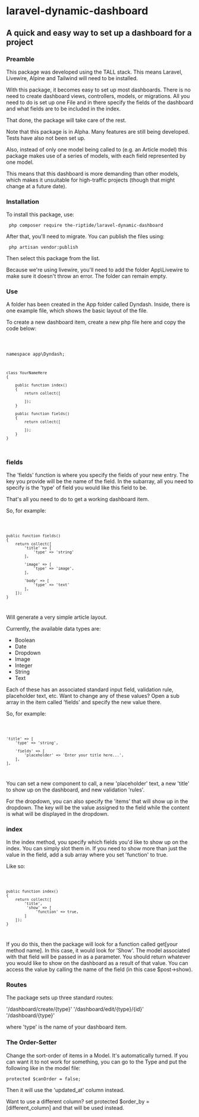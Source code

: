 # laravel-dynamic-dashboard

## A quick and easy way to set up a dashboard for a project

### Preamble

This package was developed using the TALL stack. This means Laravel, Livewire, Alpine and Tailwind will need to be installed.

With this package, it becomes easy to set up most dashboards. There is no need to create dashboard views, controllers, models, or migrations. All you need to do is set up one File and in there specify the fields of the dashboard and what fields are to be included in the index.

That done, the package will take care of the rest.

Note that this package is in Alpha. Many features are still being developed. Tests have also not been set up.

Also, instead of only one model being called to (e.g. an Article model) this package makes use of a series of models, with each field represented by one model.

This means that this dashboard is more demanding than other models, which makes it unsuitable for high-traffic projects (though that might change at a future date).

### Installation

To install this package, use:

<code> php composer require the-riptide/laravel-dynamic-dashboard </code>

After that, you'll need to migrate. You can publish the files using:

<code> php artisan vendor:publish </code>

Then select this package from the list.

Because we're using livewire, you'll need to add the folder App\Livewire to make sure it doesn't throw an error. The folder can remain empty.

### Use

A folder has been created in the App folder called Dyndash. Inside, there is one example file, which shows the basic layout of the file.

To create a new dashboard item, create a new php file here and copy the code below:

<code>

namespace app\Dyndash;

    class YourNameHere
    {

        public function index()
        {
            return collect([

            ]);
        }

        public function fields()
        {
            return collect([

            ]);
        }
    }

</code>

### fields

The 'fields' function is where you specify the fields of your new entry. The key you provide will be the name of the field. In the subarray, all you need to specify is the 'type' of field you would like this field to be.

That's all you need to do to get a working dashboard item.

So, for example:

<code>

    public function fields()
    {
        return collect([
        	'title' => [
                'type' => 'string'
            ],

            'image' => [
                'type' => 'image',
            ],

            'body' => [
                'type' => 'text'
            ],
        ]);
    }

</code>

Will generate a very simple article layout.

Currently, the available data types are:

-   Boolean
-   Date
-   Dropdown
-   Image
-   Integer
-   String
-   Text

Each of these has an associated standard input field, validation rule, placeholder text, etc. Want to change any of these values? Open a sub array in the item called 'fields' and specify the new value there.

So, for example:

<code>

    'title' => [
        'type' => 'string',

        'fields' => [
            'placeholder' => 'Enter your title here...',
        ],
    ],

</code>

You can set a new component to call, a new 'placeholder' text, a new 'title' to show up on the dashboard, and new validation 'rules'.

For the dropdown, you can also specify the 'items' that will show up in the dropdown. The key will be the value assigned to the field while the content is what will be displayed in the dropdown.

### index

In the index method, you specify which fields you'd like to show up on the index. You can simply slot them in. If you need to show more than just the value in the field, add a sub array where you set 'function' to true.

Like so:

<code>

    public function index()
    {
        return collect([
            'title',
             'show' => [
                 'function' => true,
            ]
        ]);
    }

</code>

If you do this, then the package will look for a function called get[your method name]. In this case, it would look for 'Show'. The model associated with that field will be passed in as a parameter. You should return whatever you would like to show on the dashboard as a result of that value. You can access the value by calling the name of the field (in this case $post->show).

### Routes

The package sets up three standard routes:

'/dashboard/create/{type}'
'/dashboard/edit/{type}/{id}'
'/dashboard/{type}'

where 'type' is the name of your dashboard item.

### The Order-Setter

Change the sort-order of items in a Model. It's automatically turned. If you can want it to not work for something, you can go to the Type and put the following like in the model file:

<code>protected $canOrder = false;</code>

Then it will use the 'updated_at' column instead.

Want to use a different column? set protected $order_by = [different_column] and that will be used instead.
